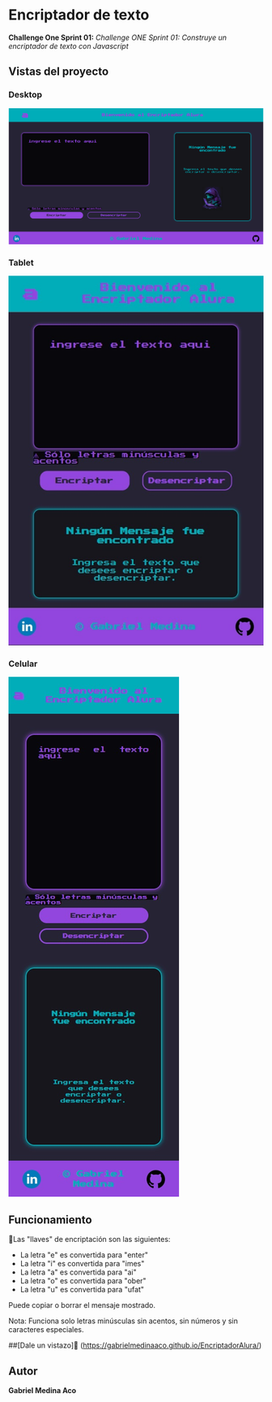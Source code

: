 
# Encriptador de texto
**Challenge One Sprint 01:**
*Challenge ONE Sprint 01: Construye un encriptador de texto con Javascript*
## Vistas del proyecto
### Desktop
 ![image](https://github.com/GabrielMedinaAco/EncriptadorAlura/blob/d68328c48bf17dc802a87173578865c86fe43ee8/desktop.png)

### Tablet
 ![image](https://github.com/GabrielMedinaAco/EncriptadorAlura/blob/d68328c48bf17dc802a87173578865c86fe43ee8/tablet.jpg)

### Celular
 ![image](https://github.com/GabrielMedinaAco/EncriptadorAlura/blob/d68328c48bf17dc802a87173578865c86fe43ee8/celular.jpg)

## Funcionamiento

🔑Las "llaves" de encriptación son las siguientes:

- La letra "e" es convertida para "enter"
- La letra "i" es convertida para "imes"
- La letra "a" es convertida para "ai"
- La letra "o" es convertida para "ober"
- La letra "u" es convertida para "ufat"

Puede copiar o borrar el mensaje mostrado.

Nota: Funciona solo letras minúsculas sin acentos, sin números y sin caracteres especiales.


##[Dale un vistazo]:eyes: (https://gabrielmedinaaco.github.io/EncriptadorAlura/)


## Autor
**Gabriel Medina Aco**
